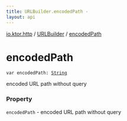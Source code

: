 ```yaml
---
title: URLBuilder.encodedPath - 
layout: api
---
```


<div class='api-docs-breadcrumbs'><a href="../index.html">io.ktor.http</a> / <a href="index.html">URLBuilder</a> / <a href="./encoded-path.html">encodedPath</a></div>

# encodedPath

<div class="signature"><code><span class="keyword">var </span><span class="identifier">encodedPath</span><span class="symbol">: </span><a href="https://kotlinlang.org/api/latest/jvm/stdlib/kotlin/-string/index.html"><span class="identifier">String</span></a></code></div>

encoded URL path without query

### Property

<code>encodedPath</code> - encoded URL path without query